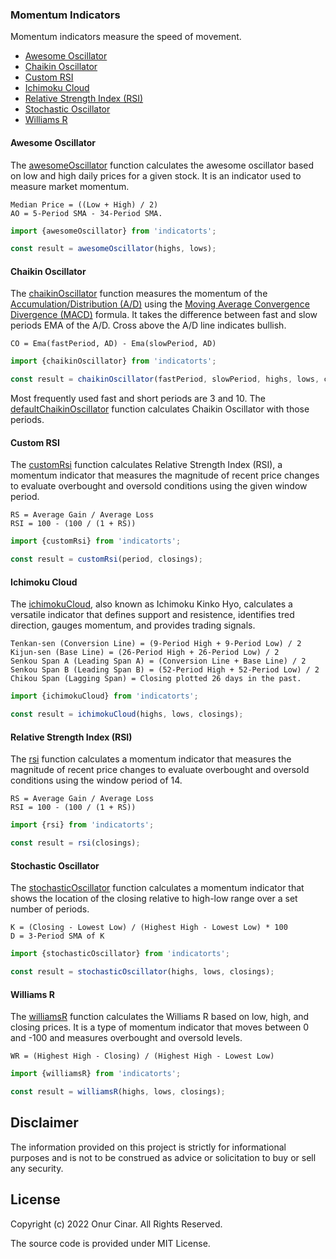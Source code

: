 ### Momentum Indicators

Momentum indicators measure the speed of movement.

- [Awesome Oscillator](#awesome-oscillator)
- [Chaikin Oscillator](#chaikin-oscillator)
- [Custom RSI](#custom-rsi)
- [Ichimoku Cloud](#ichimoku-cloud)
- [Relative Strength Index (RSI)](#relative-strength-index-rsi)
- [Stochastic Oscillator](#stochastic-oscillator)
- [Williams R](#williams-r)

#### Awesome Oscillator

The [awesomeOscillator](./awesomeOscillator.ts) function calculates the awesome oscillator based on low and high daily prices for a given stock. It is an indicator used to measure market momentum.

```
Median Price = ((Low + High) / 2)
AO = 5-Period SMA - 34-Period SMA.
```

```TypeScript
import {awesomeOscillator} from 'indicatorts';

const result = awesomeOscillator(highs, lows);
```

#### Chaikin Oscillator

The [chaikinOscillator](./chaikinOscillator.ts) function measures the momentum of the [Accumulation/Distribution (A/D)](../volume/index.md#accumulationdistribution-ad) using the [Moving Average Convergence Divergence (MACD)](../trend/index.md#moving-average-convergence-divergence-macd) formula. It takes the difference between fast and slow periods EMA of the A/D. Cross above the A/D line indicates bullish.

```
CO = Ema(fastPeriod, AD) - Ema(slowPeriod, AD)
```

```TypeScript
import {chaikinOscillator} from 'indicatorts';

const result = chaikinOscillator(fastPeriod, slowPeriod, highs, lows, closings);
```

Most frequently used fast and short periods are 3 and 10. The [defaultChaikinOscillator](./chaikinOscillator.ts) function calculates Chaikin Oscillator with those periods.

#### Custom RSI

The [customRsi](./rsi.ts) function calculates Relative Strength Index (RSI), a momentum indicator that measures the magnitude of recent price changes to evaluate overbought and oversold conditions using the given window period.

```
RS = Average Gain / Average Loss
RSI = 100 - (100 / (1 + RS))
```

```TypeScript
import {customRsi} from 'indicatorts';

const result = customRsi(period, closings);
```

#### Ichimoku Cloud

The [ichimokuCloud](./ichimokuCloud.ts), also known as Ichimoku Kinko Hyo, calculates a versatile indicator that defines support and resistence, identifies tred direction, gauges momentum, and provides trading signals.

```
Tenkan-sen (Conversion Line) = (9-Period High + 9-Period Low) / 2
Kijun-sen (Base Line) = (26-Period High + 26-Period Low) / 2
Senkou Span A (Leading Span A) = (Conversion Line + Base Line) / 2
Senkou Span B (Leading Span B) = (52-Period High + 52-Period Low) / 2
Chikou Span (Lagging Span) = Closing plotted 26 days in the past.
```

```TypeScript
import {ichimokuCloud} from 'indicatorts';

const result = ichimokuCloud(highs, lows, closings);
```

#### Relative Strength Index (RSI)

The [rsi](./rsi.ts) function calculates a momentum indicator that measures the magnitude of recent price changes to evaluate overbought and oversold conditions using the window period of 14.

```
RS = Average Gain / Average Loss
RSI = 100 - (100 / (1 + RS))
```

```TypeScript
import {rsi} from 'indicatorts';

const result = rsi(closings);
```

#### Stochastic Oscillator

The [stochasticOscillator](./stochasticOscillator.ts) function calculates a momentum indicator that shows the location of the closing relative to high-low range over a set number of periods.

```
K = (Closing - Lowest Low) / (Highest High - Lowest Low) * 100
D = 3-Period SMA of K
```

```TypeScript
import {stochasticOscillator} from 'indicatorts';

const result = stochasticOscillator(highs, lows, closings);
```

#### Williams R

The [williamsR](./williamsR.ts) function calculates the Williams R based on low, high, and closing prices. It is a type of momentum indicator that moves between 0 and -100 and measures overbought and oversold levels.

```
WR = (Highest High - Closing) / (Highest High - Lowest Low)
```

```TypeScript
import {williamsR} from 'indicatorts';

const result = williamsR(highs, lows, closings);
```

## Disclaimer

The information provided on this project is strictly for informational purposes and is not to be construed as advice or solicitation to buy or sell any security.

## License

Copyright (c) 2022 Onur Cinar. All Rights Reserved.

The source code is provided under MIT License.
